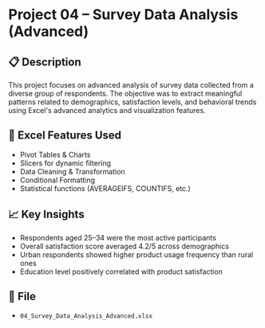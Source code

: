 # Project 04 – Survey Data Analysis (Advanced)

## 📋 Description  
This project focuses on advanced analysis of survey data collected from a diverse group of respondents. The objective was to extract meaningful patterns related to demographics, satisfaction levels, and behavioral trends using Excel's advanced analytics and visualization features.

## 🧠 Excel Features Used  
- Pivot Tables & Charts  
- Slicers for dynamic filtering  
- Data Cleaning & Transformation  
- Conditional Formatting  
- Statistical functions (AVERAGEIFS, COUNTIFS, etc.)

## 📈 Key Insights  
- Respondents aged 25–34 were the most active participants  
- Overall satisfaction score averaged 4.2/5 across demographics  
- Urban respondents showed higher product usage frequency than rural ones  
- Education level positively correlated with product satisfaction

## 📁 File  
- `04_Survey_Data_Analysis_Advanced.xlsx`
